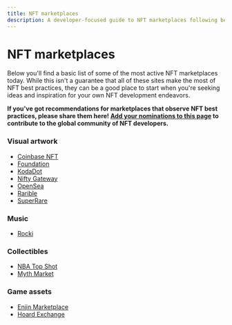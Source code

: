 ```yaml
---
title: NFT marketplaces
description: A developer-focused guide to NFT marketplaces following best practices.
---
```

 # NFT marketplaces

Below you'll find a basic list of some of the most active NFT marketplaces today. While this isn't a guarantee that all of these sites make the most of NFT best practices, they can be a good place to start when you're seeking ideas and inspiration for your own NFT development endeavors.

**If you've got recommendations for marketplaces that observe NFT best practices, please share them here! [Add your nominations to this page](https://github.com/protocol/nft-website/blob/main/docs/reference/nft-marketplaces.md) to contribute to the global community of NFT developers.**

### Visual artwork

- [Coinbase NFT](https://nft.coinbase.com)
- [Foundation](https://foundation.app/)
- [KodaDot](https://nft.kodadot.xyz/)
- [Nifty Gateway](https://niftygateway.com/)
- [OpenSea](https://opensea.io/)
- [Rarible](https://rarible.com/)
- [SuperRare](https://superrare.co/)

### Music

- [Rocki](https://www.rocki.app/)

### Collectibles

- [NBA Top Shot](https://nbatopshot.com/)
- [Myth Market](https://myth.market/)

### Game assets

- [Enjin Marketplace](https://enjin.io/software/marketplace)
- [Hoard Exchange](https://hoard.exchange/)
